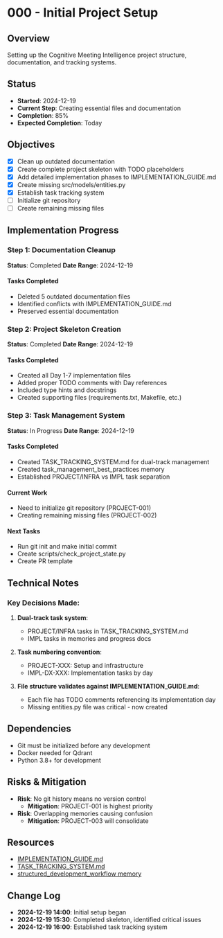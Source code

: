 # 000 - Initial Project Setup

## Overview
Setting up the Cognitive Meeting Intelligence project structure, documentation, and tracking systems.

## Status
- **Started**: 2024-12-19
- **Current Step**: Creating essential files and documentation
- **Completion**: 85%
- **Expected Completion**: Today

## Objectives
- [x] Clean up outdated documentation
- [x] Create complete project skeleton with TODO placeholders
- [x] Add detailed implementation phases to IMPLEMENTATION_GUIDE.md
- [x] Create missing src/models/entities.py
- [x] Establish task tracking system
- [ ] Initialize git repository
- [ ] Create remaining missing files

## Implementation Progress

### Step 1: Documentation Cleanup
**Status**: Completed
**Date Range**: 2024-12-19

#### Tasks Completed
- Deleted 5 outdated documentation files
- Identified conflicts with IMPLEMENTATION_GUIDE.md
- Preserved essential documentation

### Step 2: Project Skeleton Creation
**Status**: Completed
**Date Range**: 2024-12-19

#### Tasks Completed
- Created all Day 1-7 implementation files
- Added proper TODO comments with Day references
- Included type hints and docstrings
- Created supporting files (requirements.txt, Makefile, etc.)

### Step 3: Task Management System
**Status**: In Progress
**Date Range**: 2024-12-19

#### Tasks Completed
- Created TASK_TRACKING_SYSTEM.md for dual-track management
- Created task_management_best_practices memory
- Established PROJECT/INFRA vs IMPL task separation

#### Current Work
- Need to initialize git repository (PROJECT-001)
- Creating remaining missing files (PROJECT-002)

#### Next Tasks
- Run git init and make initial commit
- Create scripts/check_project_state.py
- Create PR template

## Technical Notes

### Key Decisions Made:
1. **Dual-track task system**: 
   - PROJECT/INFRA tasks in TASK_TRACKING_SYSTEM.md
   - IMPL tasks in memories and progress docs
   
2. **Task numbering convention**:
   - PROJECT-XXX: Setup and infrastructure
   - IMPL-DX-XXX: Implementation tasks by day

3. **File structure validates against IMPLEMENTATION_GUIDE.md**:
   - Each file has TODO comments referencing its implementation day
   - Missing entities.py file was critical - now created

## Dependencies
- Git must be initialized before any development
- Docker needed for Qdrant
- Python 3.8+ for development

## Risks & Mitigation
- **Risk**: No git history means no version control
  - **Mitigation**: PROJECT-001 is highest priority
- **Risk**: Overlapping memories causing confusion
  - **Mitigation**: PROJECT-003 will consolidate

## Resources
- [IMPLEMENTATION_GUIDE.md](../../IMPLEMENTATION_GUIDE.md)
- [TASK_TRACKING_SYSTEM.md](../TASK_TRACKING_SYSTEM.md)
- [structured_development_workflow memory](memories)

## Change Log
- **2024-12-19 14:00**: Initial setup began
- **2024-12-19 15:30**: Completed skeleton, identified critical issues
- **2024-12-19 16:00**: Established task tracking system